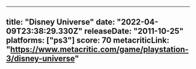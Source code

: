
---
title: "Disney Universe"
date: "2022-04-09T23:38:29.330Z"
releaseDate: "2011-10-25"
platforms: ["ps3"]
score: 70
metacriticLink: "https://www.metacritic.com/game/playstation-3/disney-universe"
---
